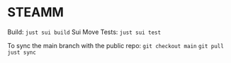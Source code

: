 # STEAMM

Build: `just sui build`
Sui Move Tests: `just sui test`

To sync the main branch with the public repo:
`git checkout main`
`git pull`
`just sync`
